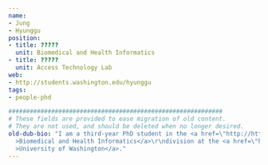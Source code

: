 ```yaml
---
name:
- Jung
- Hyunggu
position:
- title: ?????
  unit: Biomedical and Health Informatics
- title: ?????
  unit: Access Technology Lab
web:
- http://students.washington.edu/hyunggu
tags:
- people-phd

############################################################
# These fields are provided to ease migration of old content.
# They are not used, and should be deleted when no longer desired.
old-dub-bio: "I am a third-year PhD student in the <a href=\"http://http://www.bhi.washington.edu/\"\
  >Biomedical and Health Informatics</a>\r\ndivision at the <a href=\"http://www.washington.edu\"\
  >University of Washington</a>."
---
```

